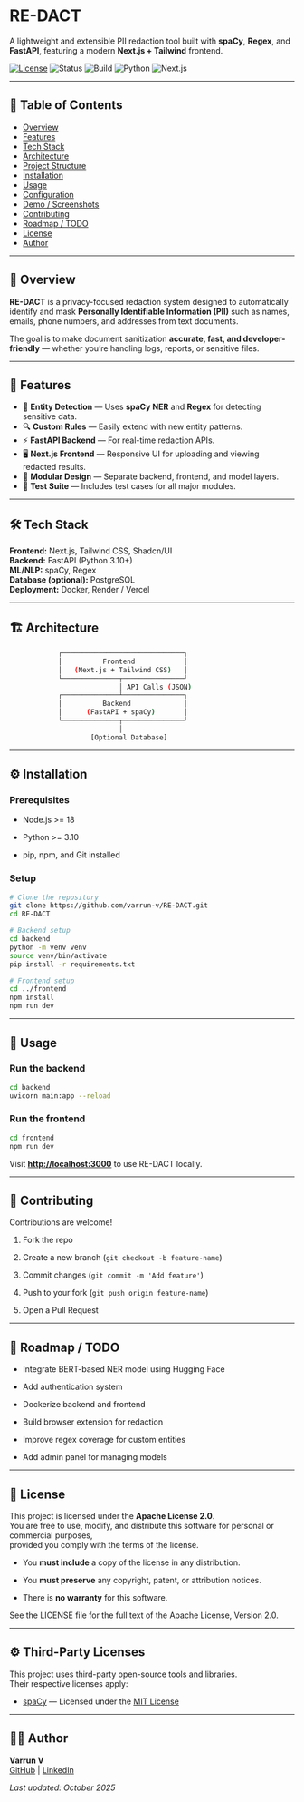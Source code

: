 #  RE-DACT  
A lightweight and extensible PII redaction tool built with **spaCy**, **Regex**, and **FastAPI**, featuring a modern **Next.js + Tailwind** frontend.

[![License](https://img.shields.io/badge/License-Apache_2.0-blue.svg)](https://opensource.org/licenses/Apache-2.0)
![Status](https://img.shields.io/badge/status-active-success)
![Build](https://img.shields.io/badge/build-passing-brightgreen)
![Python](https://img.shields.io/badge/python-3.10%2B-blue)
![Next.js](https://img.shields.io/badge/frontend-Next.js-black)

---

## 📖 Table of Contents
- [Overview](#overview)
- [Features](#features)
- [Tech Stack](#tech-stack)
- [Architecture](#architecture)
- [Project Structure](#project-structure)
- [Installation](#installation)
- [Usage](#usage)
- [Configuration](#configuration)
- [Demo / Screenshots](#demo--screenshots)
- [Contributing](#contributing)
- [Roadmap / TODO](#roadmap--todo)
- [License](#license)
- [Author](#author)

---

## 🧩 Overview
**RE-DACT** is a privacy-focused redaction system designed to automatically identify and mask **Personally Identifiable Information (PII)** such as names, emails, phone numbers, and addresses from text documents.

The goal is to make document sanitization **accurate, fast, and developer-friendly** — whether you’re handling logs, reports, or sensitive files.

---

## 🚀 Features
- 🧠 **Entity Detection** — Uses **spaCy NER** and **Regex** for detecting sensitive data.  
- 🔍 **Custom Rules** — Easily extend with new entity patterns.  
- ⚡ **FastAPI Backend** — For real-time redaction APIs.  
- 🖥 **Next.js Frontend** — Responsive UI for uploading and viewing redacted results.  
- 🧰 **Modular Design** — Separate backend, frontend, and model layers.  
- 🧪 **Test Suite** — Includes test cases for all major modules.

---

## 🛠 Tech Stack
**Frontend:** Next.js, Tailwind CSS, Shadcn/UI  
**Backend:** FastAPI (Python 3.10+)  
**ML/NLP:** spaCy, Regex  
**Database (optional):** PostgreSQL  
**Deployment:** Docker, Render / Vercel  

---

## 🏗 Architecture
```bash
            ┌──────────────────────────────┐
            │          Frontend            │
            │   (Next.js + Tailwind CSS)   │
            └──────────────┬───────────────┘
                           │ API Calls (JSON)
            ┌──────────────┴───────────────┐
            │          Backend             │
            │      (FastAPI + spaCy)       │
            └──────────────┬───────────────┘
                           │
                    [Optional Database]

```
---

## ⚙️ Installation

### Prerequisites

- Node.js >= 18
    
- Python >= 3.10
    
- pip, npm, and Git installed
    

### Setup

```bash
# Clone the repository
git clone https://github.com/varrun-v/RE-DACT.git
cd RE-DACT

# Backend setup
cd backend
python -m venv venv
source venv/bin/activate
pip install -r requirements.txt

# Frontend setup
cd ../frontend
npm install
npm run dev
```

---

## 🧠 Usage

### Run the backend

```bash
cd backend
uvicorn main:app --reload
```

### Run the frontend

```bash
cd frontend
npm run dev
```

Visit **[http://localhost:3000](http://localhost:3000)** to use RE-DACT locally.

---

## 🤝 Contributing

Contributions are welcome!

1. Fork the repo
    
2. Create a new branch (`git checkout -b feature-name`)
    
3. Commit changes (`git commit -m 'Add feature'`)
    
4. Push to your fork (`git push origin feature-name`)
    
5. Open a Pull Request
    

---

## 🧭 Roadmap / TODO

-  Integrate BERT-based NER model using Hugging Face
    
-  Add authentication system
    
-  Dockerize backend and frontend
    
-  Build browser extension for redaction
    
-  Improve regex coverage for custom entities
    
-  Add admin panel for managing models
    

---

## 📜 License

This project is licensed under the **Apache License 2.0**.  
You are free to use, modify, and distribute this software for personal or commercial purposes,  
provided you comply with the terms of the license.

- You **must include** a copy of the license in any distribution.
    
- You **must preserve** any copyright, patent, or attribution notices.
    
- There is **no warranty** for this software.
    

See the LICENSE file for the full text of the Apache License, Version 2.0.

---

## ⚙️ Third-Party Licenses

This project uses third-party open-source tools and libraries.  
Their respective licenses apply:

- [spaCy](https://spacy.io) — Licensed under the [MIT License](https://github.com/explosion/spaCy/blob/master/LICENSE)
    

---

## 🧑‍💻 Author

**Varrun V**  
[GitHub](https://github.com/varrun-v) | [LinkedIn](https://linkedin.com/in/varrun-v)

_Last updated: October 2025_
